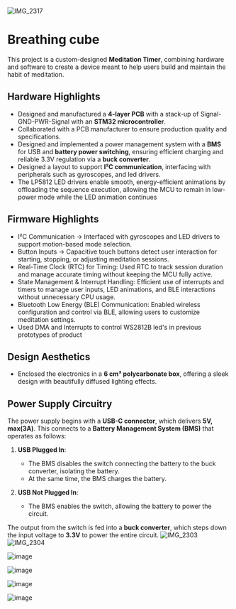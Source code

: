  
![IMG_2317](https://github.com/user-attachments/assets/3612826b-7e8f-4b12-94fe-f2078112d438)
# Breathing cube  

This project is a custom-designed **Meditation Timer**, combining hardware and software to create a device meant to help users build and maintain the habit of meditation.  

## Hardware Highlights
- Designed and manufactured a **4-layer PCB** with a stack-up of Signal-GND-PWR-Signal with an **STM32 microcontroller**.
- Collaborated with a PCB manufacturer to ensure production quality and specifications.
- Designed and implemented a power management system with a **BMS** for USB and **battery power switching**, ensuring efficient charging and reliable 3.3V regulation via a **buck converter**.
- Designed a layout to support **I²C communication**, interfacing with peripherals such as gyroscopes, and led drivers.
- The LP5812 LED drivers enable smooth, energy-efficient animations by offloading the sequence execution, allowing the MCU to remain in low-power mode while the LED animation continues

## Firmware Highlights
 - I²C Communication → Interfaced with gyroscopes and LED drivers to support motion-based mode selection.
 - Button Inputs → Capacitive touch buttons detect user interaction for starting, stopping, or adjusting meditation sessions.
 - Real-Time Clock (RTC) for Timing: Used RTC to track session duration and manage accurate timing without keeping the MCU fully active.
 - State Management & Interrupt Handling: Efficient use of interrupts and timers to manage user inputs, LED animations, and BLE interactions without unnecessary CPU usage.
 - Bluetooth Low Energy (BLE) Communication: Enabled wireless configuration and control via BLE, allowing users to customize meditation settings.
 - Used DMA and Interrupts to control WS2812B led's in previous prototypes of product

## Design Aesthetics
- Enclosed the electronics in a **6 cm³ polycarbonate box**, offering a sleek design with beautifully diffused lighting effects.

## Power Supply Circuitry  

The power supply begins with a **USB-C connector**, which delivers **5V, max(3A)**. This connects to a **Battery Management System (BMS)** that operates as follows:  

1. **USB Plugged In**:  
   - The BMS disables the switch connecting the battery to the buck converter, isolating the battery.  
   - At the same time, the BMS charges the battery.  

2. **USB Not Plugged In**:  
   - The BMS enables the switch, allowing the battery to power the circuit.  

The output from the switch is fed into a **buck converter**, which steps down the input voltage to **3.3V** to power the entire circuit.
![IMG_2303](https://github.com/user-attachments/assets/ed096eaa-f72a-443a-a6af-a6ebdccd8727)
![IMG_2304](https://github.com/user-attachments/assets/ef337fea-2e1e-4785-ae30-d657dc8a0cd5)



![image](https://github.com/user-attachments/assets/ca5db52f-fed1-4477-909a-20fd2df3d5e0)


![image](https://github.com/user-attachments/assets/8fb4866a-da87-413b-a81c-4ff51392bc81)

![image](https://github.com/user-attachments/assets/345f035e-eceb-47a0-839d-9cabec9d8e98)

![image](https://github.com/user-attachments/assets/ba8afc21-cb9b-4e06-9099-e2f29564439e)

